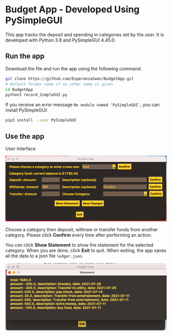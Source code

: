 # Budget App - Developed Using PySimpleGUI

This app tracks the deposit and spending in categories set by the user. It is developed with Python 3.8 and 
PySimpleGUI 4.45.0. 

## Run the app

Download the file and run the app using the following command:

``` bash
git clone https://github.com/EsperanzaSwan/BudgetApp.git
# default folder name if no other name is given
cd BudgetApp 
python3 record_SimpleGUI.py
```
If you receive an error message `No module named 'PySimpleGUI'`, you can install PySimpleGUI:

``` bash
pip3 install --user PySimpleGUI
```
## Use the app

User Interface

<img src = https://github.com/EsperanzaSwan/BudgetApp/blob/master/App_GUI.png>

Choose a category then deposit, withraw or transfer funds from another category. Please click **Confirm** every time after performing an action. 

You can click **Show Statement** to show the statement for the selected category. When you are done, click **Exit** to quit.
When exiting, the app saves all the data to a json file `ledger.json`.

<img src = https://github.com/EsperanzaSwan/BudgetApp/blob/master/Statement.png>
